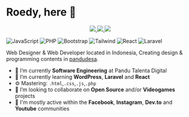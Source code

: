 # Roedy, here 👋
<p align="center">
  <a href="https://twitter.com/roedyrustam">
    <img src="https://img.shields.io/twitter/follow/asawgi?style=for-the-badge&label=%40zuramai&logo=twitter&logoColor=00AEFF&labelColor=black&color=7fff00">
  </a>
  <a href="https://www.linkedin.com/in/roedy-rustam/">
    <img src="https://img.shields.io/badge/-roedy%20rustam-blue?style=for-the-badge&logo=Linkedin&logoColor=00AEFF&labelColor=black&color=black">
  </a>
  <a href="mailto:dev@sidepe.com">
    <img src="https://img.shields.io/badge/dev@sidepe.com-0078D4?style=for-the-badge&logo=Microsoft-Outlook&logoColor=00AEFF&labelColor=black&color=black">
  </a>
</p>

![JavaScript](https://img.shields.io/badge/JavaScript-Intermediate-yellow)
![PHP](https://img.shields.io/badge/PHP-Intermediate-lightblue)
![Bootstrap](https://img.shields.io/badge/Bootstrap-Expert-purple)
![Tailwind](https://img.shields.io/badge/Tailwind-Beginner-cyan)
![React](https://img.shields.io/badge/React-Beginner-blue)
![Laravel](https://img.shields.io/badge/Laravel-Intermediate-red)

Web Designer & Web Developer located in Indonesia, Creating design & programming contents in [pandudesa](https://www.instagram.com/roedyrustam/ "").

- 🔭 I’m currently  **Software Engineering** at Pandu Talenta Digital
- 🌱 I’m currently learning **WordPress**, **Laravel** and **React**
- ⚙️ Mastering: `.html`,`.css`,`.js`,`.php`
- 👯 I’m looking to collaborate on **Open Source** and/or **Videogames** projects
- 💬 I'm mostly active within the **Facebook**, **Instagram**, **Dev.to** and **Youtube** communities
